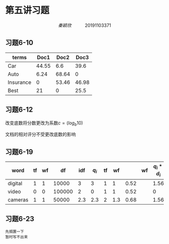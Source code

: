 # 第五讲习题
$$
秦颖欣 \ \ \ \ \ \ \ \ \ \ \ 20191103371
$$

## 习题6-10

| terms     | Doc1  | Doc2  | Doc3  |
| --------- | ----- | ----- | ----- |
| Car       | 44.55 | 6.6   | 39.6  |
| Auto      | 6.24  | 68.64 | 0     |
| Insurance | 0     | 53.46 | 46.98 |
| Best      | 21    | 0     | 25.5  |

## 习题6-12

改变底数将分数更改为系数$c=(log_b10)$

文档的相对评分不受更改底数的影响

## 习题6-19

| word    | tf   | wf   | df     | idf  | $q_i$ | tf   | wf   |      | wf   | $q_i*d_i$ |
| ------- | ---- | ---- | ------ | ---- | ----- | ---- | ---- | ---- | ---- | --------- |
| digital | 1    | 1    | 10000  | 3    | 3     | 1    | 1    | 0.52 |      | 1.56      |
| video   | 0    | 0    | 100000 | 2    | 0     | 1    | 1    | 0.52 |      | 0         |
| cameras | 1    | 1    | 50000  | 2.3  | 2.3   | 2    | 1.3  | 0.68 |      | 1.56      |

## 习题6-23

```
先搁置一下
暂时写不出来
```



